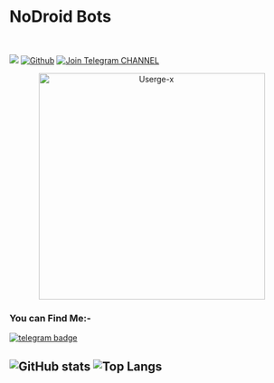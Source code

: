 <h1 align="centre"><b>NoDroid Bots</b></h1>
<br>

![](https://visitor-badge.laobi.icu/badge?page_id=NoDroidBots.NoDroidBots) [![Github](https://img.shields.io/github/followers/NoDroidBots?label=Follow&style=social)](https://github.com/NoDroidBots) [![Join Telegram CHANNEL](https://img.shields.io/badge/Join%20Telegram%20Channel-Click%20Here-blue)](https://t.me/NoDroid_Bots)
<p align="center">
   <a href="https://github.com/NoDroidBots/NoDroidBots"><img src="https://telegra.ph/file/683d73d8bdad9cb0fec0f.jpg" alt="Userge-x" width=400px></a>
   <br>
</p>
<h3> You can Find Me:-</h3>

[![telegram badge](https://img.shields.io/badge/@NoDroid_Bots-30302f?style=for-the-badge&logo=telegram)](https://t.me/NoDroid_Bots)


<h2 align="centre"><h2>



 
![GitHub stats](https://github-readme-stats.vercel.app/api?username=NoDroidBots&show_icons=true&theme=merko) ![Top Langs](https://github-readme-stats.vercel.app/api/top-langs/?username=NoDroidBots&theme=highcontrast)

